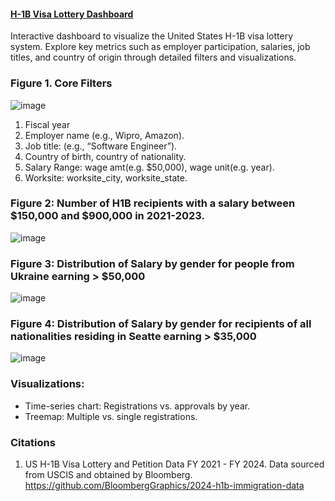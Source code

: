 #### [H-1B Visa Lottery Dashboard](https://leoncensh-h1b-visa-trends.hf.space) 

Interactive dashboard to visualize the United States H-1B visa lottery system. Explore key metrics such as employer participation, salaries, job titles, and country of origin through detailed filters and visualizations. 

### **Figure 1.** Core Filters

![image](https://github.com/user-attachments/assets/b7da1540-3a9f-422a-a325-2f7d1026b93f)

1. Fiscal year
2. Employer name (e.g., Wipro, Amazon).
3. Job title: (e.g., “Software Engineer”).
4. Country of birth, country of nationality.
5. Salary Range: wage amt(e.g. $50,000), wage unit(e.g. year).
6. Worksite: worksite_city, worksite_state.

### **Figure 2:** Number of H1B recipients with a salary between $150,000 and $900,000 in 2021-2023.

![image](https://github.com/user-attachments/assets/166dc021-cbee-4b93-8041-3dc506a492e2)

### **Figure 3:** Distribution of Salary by gender for people from Ukraine earning > $50,000

![image](https://github.com/user-attachments/assets/e5277697-77aa-4879-90de-df6ad1d63581)

### **Figure 4:** Distribution of Salary by gender for recipients of all nationalities residing in Seatte earning > $35,000

![image](https://github.com/user-attachments/assets/332c05a3-db8e-402e-b40f-098a4e5701dc)

### Visualizations:
- Time-series chart: Registrations vs. approvals by year.
- Treemap: Multiple vs. single registrations.

### Citations

1. US H-1B Visa Lottery and Petition Data FY 2021 - FY 2024. Data sourced from USCIS and obtained by Bloomberg.  https://github.com/BloombergGraphics/2024-h1b-immigration-data
